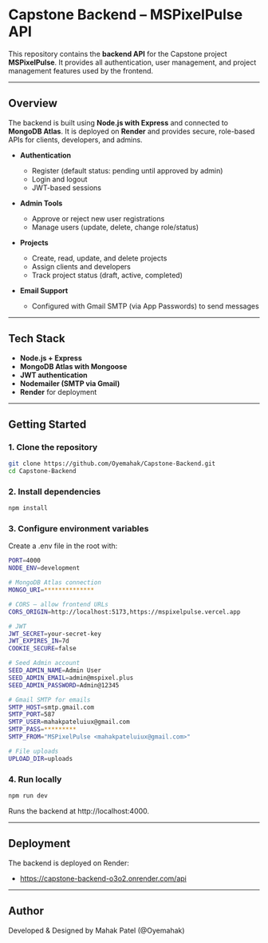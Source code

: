 # Capstone Backend – MSPixelPulse API

This repository contains the **backend API** for the Capstone project **MSPixelPulse**. It provides all authentication, user management, and project management features used by the frontend.

---

## Overview
The backend is built using **Node.js with Express** and connected to **MongoDB Atlas**. It is deployed on **Render** and provides secure, role-based APIs for clients, developers, and admins.

- **Authentication**
  - Register (default status: pending until approved by admin)
  - Login and logout
  - JWT-based sessions

- **Admin Tools**
  - Approve or reject new user registrations
  - Manage users (update, delete, change role/status)

- **Projects**
  - Create, read, update, and delete projects
  - Assign clients and developers
  - Track project status (draft, active, completed)

- **Email Support**
  - Configured with Gmail SMTP (via App Passwords) to send messages

---

## Tech Stack
- **Node.js + Express**
- **MongoDB Atlas with Mongoose**
- **JWT authentication**
- **Nodemailer (SMTP via Gmail)**
- **Render** for deployment

---

## Getting Started

### 1. Clone the repository
```bash
git clone https://github.com/Oyemahak/Capstone-Backend.git
cd Capstone-Backend
```
### 2. Install dependencies
```bash
npm install
```
### 3. Configure environment variables
Create a .env file in the root with:
```bash
PORT=4000
NODE_ENV=development

# MongoDB Atlas connection
MONGO_URI=**************

# CORS – allow frontend URLs
CORS_ORIGIN=http://localhost:5173,https://mspixelpulse.vercel.app

# JWT
JWT_SECRET=your-secret-key
JWT_EXPIRES_IN=7d
COOKIE_SECURE=false

# Seed Admin account
SEED_ADMIN_NAME=Admin User
SEED_ADMIN_EMAIL=admin@mspixel.plus
SEED_ADMIN_PASSWORD=Admin@12345

# Gmail SMTP for emails
SMTP_HOST=smtp.gmail.com
SMTP_PORT=587
SMTP_USER=mahakpateluiux@gmail.com
SMTP_PASS=*********
SMTP_FROM="MSPixelPulse <mahakpateluiux@gmail.com>"

# File uploads
UPLOAD_DIR=uploads
```
### 4. Run locally
```bash
npm run dev
```
Runs the backend at http://localhost:4000.

---

## Deployment
The backend is deployed on Render:
- https://capstone-backend-o3o2.onrender.com/api

---

## Author
Developed & Designed by Mahak Patel (@Oyemahak)